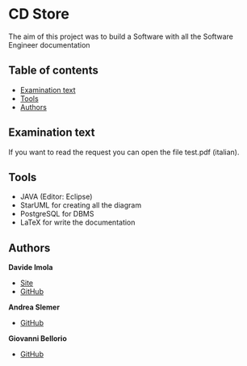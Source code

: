 # CD Store

The aim of this project was to build a Software with all the Software Engineer documentation

## Table of contents

- [Examination text](#examination-text)
- [Tools](#tools)
- [Authors](#authors)

## Examination text

If you want to read the request you can open the file test.pdf (italian).

## Tools

- JAVA (Editor: Eclipse)
- StarUML for creating all the diagram
- PostgreSQL for DBMS
- LaTeX for write the documentation


## Authors

**Davide Imola**

- [Site](https://www.davideimola.com)
- [GitHub](https://github.com/davideimola)

**Andrea Slemer**

- [GitHub](https://github.com/andreaslemer)

**Giovanni Bellorio**

- [GitHub](https://github.com/GiovanniBellorio)
